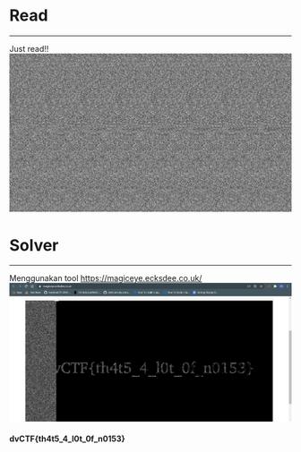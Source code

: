 # Read
---
Just read!!
![chall](flag.png)
# Solver
---
Menggunakan tool https://magiceye.ecksdee.co.uk/ 
![](solve.png)
#### dvCTF{th4t5_4_l0t_0f_n0153}
